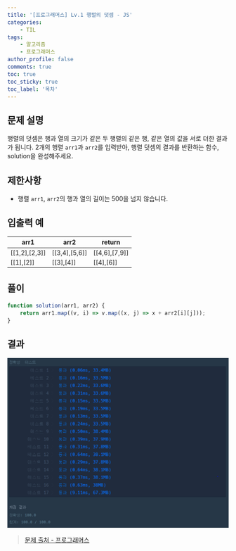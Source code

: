 ```yaml
---
title: '[프로그래머스] Lv.1 행렬의 덧셈 - JS'
categories:
    - TIL
tags:
    - 알고리즘
    - 프로그래머스
author_profile: false
comments: true
toc: true
toc_sticky: true
toc_label: '목차'
---
```


## 문제 설명

행렬의 덧셈은 행과 열의 크기가 같은 두 행렬의 같은 행, 같은 열의 값을 서로 더한 결과가 됩니다. 2개의 행렬 `arr1`과 `arr2`를 입력받아, 행렬 덧셈의 결과를 반환하는 함수, solution을 완성해주세요.

## 제한사항

-   행렬 `arr1`, `arr2`의 행과 열의 길이는 500을 넘지 않습니다.

## 입출력 예

| arr1          | arr2          | return        |
| ------------- | ------------- | ------------- |
| [[1,2],[2,3]] | [[3,4],[5,6]] | [[4,6],[7,9]] |
| [[1],[2]]     | [[3],[4]]     | [[4],[6]]     |

## 풀이

```javascript
function solution(arr1, arr2) {
    return arr1.map((v, i) => v.map((x, j) => x + arr2[i][j]));
}
```

## 결과

![result](/assets/images/2023/08/24/algorithm-30-result.png)

> [문제 출처 - 프로그래머스](https://school.programmers.co.kr/learn/courses/30/lessons/12950)
